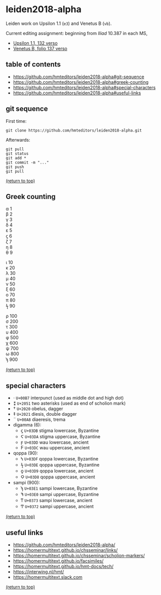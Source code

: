 # leiden2018-alpha

Leiden work on Upsilon 1.1 (`e3`) and Venetus B (`vb`).

Current editing assignment: beginning from *Iliad* 10.387 in each MS,

* [Upsilon 1.1, 132 verso](http://www.homermultitext.org/ict2/?urn=urn:cite2:hmt:e3bifolio.v1:E3_132v_133r)
* [Venetus B, folio 137 verso](http://www.homermultitext.org/ict2/?urn=urn:cite2:hmt:vbbifolio.v1:vb_137v_138r)

## table of contents
* https://github.com/hmteditors/leiden2018-alpha#git-sequence
* https://github.com/hmteditors/leiden2018-alpha#greek-counting
* https://github.com/hmteditors/leiden2018-alpha#special-characters
* https://github.com/hmteditors/leiden2018-alpha#useful-links


## git sequence
First time:
```
git clone https://github.com/hmteditors/leiden2018-alpha.git
```

Afterwards:
```
git pull
git status
git add *
git commit -m "..."
git push
git pull
```

[(return to top)](https://github.com/hmteditors/leiden2018-alpha#leiden2018-alpha)

## Greek counting
α 1 \
β 2 \
γ 3 \
δ 4 \
ε 5 \
ϛ 6 \
ζ 7 \
η 8 \
θ 9

ι 10 \
κ 20 \
λ 30 \
μ 40 \
ν 50 \
ξ 60 \
ο 70 \
π 80 \
ϟ 90

ρ 100 \
σ 200 \
τ 300 \
υ 400 \
φ 500 \
χ 600 \
ψ 700 \
ω 800 \
ϡ 900

[(return to top)](https://github.com/hmteditors/leiden2018-alpha#leiden2018-alpha)

## special characters
* · `U+00B7` interpunct (used as middle dot and high dot)
* ⁑ `U+2051` two asterisks (used as end of scholion mark)
* † `U+2020` obelus, dagger
* ‡ `U+2021` diesis, double dagger
* ¨ `U+00A8` diaeresis, trema
* digamma (6):
  * ϛ `U+03DB` stigma lowercase, Byzantine
  * Ϛ `U+03DA` stigma uppercase, Byzantine
  * ϝ `U+03DD` wau lowercase, ancient
  * Ϝ `U+03DC` wau uppercase, ancient
* qoppa (90):
  * Ϟ `U+03DF` qoppa lowercase, Byzantine
  * ϟ `U+03DE` qoppa uppercase, Byzantine
  * ϙ `U+03D9` qoppa lowercase, ancient
  * Ϙ `U+03D8` qoppa uppercase, ancient
* sampi (900):
  * ϡ `U+03E1` sampi lowercase, Byzantine
  * Ϡ `U+03E0` sampi uppercase, Byzantine
  * ͳ `U+0373` sampi lowercase, ancient
  * Ͳ `U+0372` sampi uppercase, ancient

[(return to top)](https://github.com/hmteditors/leiden2018-alpha#leiden2018-alpha)

## useful links 
* https://github.com/hmteditors/leiden2018-alpha/
* https://homermultitext.github.io/chsseminar/links/
* https://homermultitext.github.io/chsseminar/scholion-markers/
* https://homermultitext.github.io/facsimiles/
* https://homermultitext.github.io/hmt-docs/tech/
* https://interwing.nl/hmt/
* https://homermultitext.slack.com

[(return to top)](https://github.com/hmteditors/leiden2018-alpha#leiden2018-alpha)

